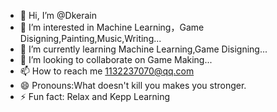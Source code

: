 - 👋 Hi, I’m @Dkerain
- 👀 I’m interested in Machine Learning，Game Disigning,Painting,Music,Writing...
- 🌱 I’m currently learning Machine Learning,Game Disigning...
- 💞️ I’m looking to collaborate on Game Making...
- 📫 How to reach me 1132237070@qq.com
- 😄 Pronouns:What doesn't kill you makes you stronger.
- ⚡ Fun fact: Relax and Kepp Learning

<!---
Dkerain/Dkerain is a ✨ special ✨ repository because its `README.md` (this file) appears on your GitHub profile.
You can click the Preview link to take a look at your changes.
--->
